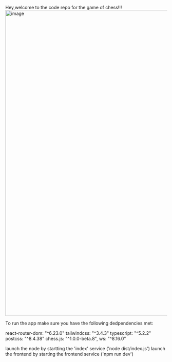 Hey,welcome to the code repo for the game of chess!!!
<img width="953" alt="image" src="https://github.com/user-attachments/assets/7fbc1927-425f-4528-b66e-82eede3443d5">


To run the app make sure you have the following dedpendencies met:

react-router-dom: "^6.23.0"
tailwindcss: "^3.4.3"
typescript: "^5.2.2" 
postcss: "^8.4.38"
chess.js: "^1.0.0-beta.8",
ws: "^8.16.0"


launch the node by startting the 'index' service ('node dist/index.js')
launch the frontend by starting the frontend service ('npm run dev')
